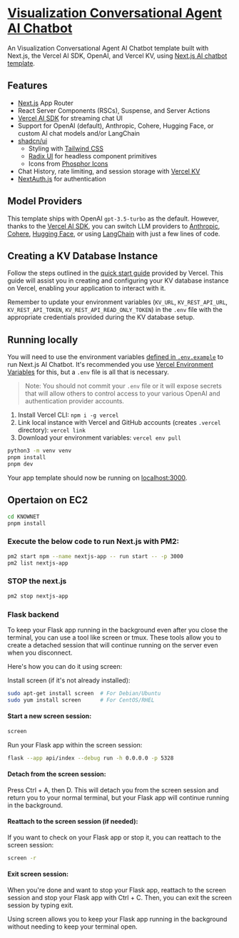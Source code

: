 # [Visualization Conversational Agent AI Chatbot](https://vis-con-agent.vercel.app)

An Visualization Conversational Agent AI Chatbot template built with Next.js, the Vercel AI SDK, OpenAI, and Vercel KV, using [Next.js AI chatbot template](https://github.com/vercel/ai-chatbot#nextjs-ai-chatbot).

## Features

- [Next.js](https://nextjs.org) App Router
- React Server Components (RSCs), Suspense, and Server Actions
- [Vercel AI SDK](https://sdk.vercel.ai/docs) for streaming chat UI
- Support for OpenAI (default), Anthropic, Cohere, Hugging Face, or custom AI chat models and/or LangChain
- [shadcn/ui](https://ui.shadcn.com)
  - Styling with [Tailwind CSS](https://tailwindcss.com)
  - [Radix UI](https://radix-ui.com) for headless component primitives
  - Icons from [Phosphor Icons](https://phosphoricons.com)
- Chat History, rate limiting, and session storage with [Vercel KV](https://vercel.com/storage/kv)
- [NextAuth.js](https://github.com/nextauthjs/next-auth) for authentication

## Model Providers

This template ships with OpenAI `gpt-3.5-turbo` as the default. However, thanks to the [Vercel AI SDK](https://sdk.vercel.ai/docs), you can switch LLM providers to [Anthropic](https://anthropic.com), [Cohere](https://cohere.com/), [Hugging Face](https://huggingface.co), or using [LangChain](https://js.langchain.com) with just a few lines of code.

## Creating a KV Database Instance

Follow the steps outlined in the [quick start guide](https://vercel.com/docs/storage/vercel-kv/quickstart#create-a-kv-database) provided by Vercel. This guide will assist you in creating and configuring your KV database instance on Vercel, enabling your application to interact with it.

Remember to update your environment variables (`KV_URL`, `KV_REST_API_URL`, `KV_REST_API_TOKEN`, `KV_REST_API_READ_ONLY_TOKEN`) in the `.env` file with the appropriate credentials provided during the KV database setup.

## Running locally

You will need to use the environment variables [defined in `.env.example`](.env.example) to run Next.js AI Chatbot. It's recommended you use [Vercel Environment Variables](https://vercel.com/docs/projects/environment-variables) for this, but a `.env` file is all that is necessary.

> Note: You should not commit your `.env` file or it will expose secrets that will allow others to control access to your various OpenAI and authentication provider accounts.

1. Install Vercel CLI: `npm i -g vercel`
2. Link local instance with Vercel and GitHub accounts (creates `.vercel` directory): `vercel link`
3. Download your environment variables: `vercel env pull`

```bash
python3 -m venv venv
pnpm install
pnpm dev
```

Your app template should now be running on [localhost:3000](http://localhost:3000/).


## Opertaion on EC2

```bash
cd KNOWNET
pnpm install
```
### Execute the below code to run Next.js with PM2:
```bash
pm2 start npm --name nextjs-app -- run start -- -p 3000
pm2 list nextjs-app
```
### STOP the next.js
```bash
pm2 stop nextjs-app
```
### Flask backend
To keep your Flask app running in the background even after you close the terminal, you can use a tool like screen or tmux. These tools allow you to create a detached session that will continue running on the server even when you disconnect.

Here's how you can do it using screen:

Install screen (if it's not already installed):

```bash
sudo apt-get install screen  # For Debian/Ubuntu
sudo yum install screen      # For CentOS/RHEL
```

#### Start a new screen session:

```bash
screen
```
Run your Flask app within the screen session:

```bash
flask --app api/index --debug run -h 0.0.0.0 -p 5328
```

#### Detach from the screen session:

Press Ctrl + A, then D. This will detach you from the screen session and return you to your normal terminal, but your Flask app will continue running in the background.

#### Reattach to the screen session (if needed):

If you want to check on your Flask app or stop it, you can reattach to the screen session:

```bash
screen -r
```
#### Exit screen session:

When you're done and want to stop your Flask app, reattach to the screen session and stop your Flask app with Ctrl + C. Then, you can exit the screen session by typing exit.

Using screen allows you to keep your Flask app running in the background without needing to keep your terminal open.

